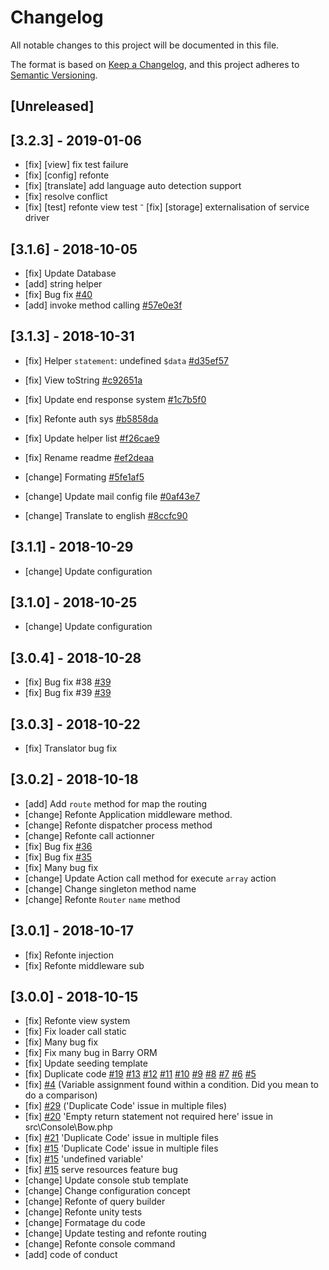 # Changelog

All notable changes to this project will be documented in this file.

The format is based on [Keep a Changelog](https://keepachangelog.com/en/1.0.0/),
and this project adheres to [Semantic Versioning](https://semver.org/spec/v2.0.0.html).

## [Unreleased]

## [3.2.3] - 2019-01-06

- [fix] [view] fix test failure
- [fix] [config] refonte
- [fix] [translate] add language auto detection support
- [fix] resolve conflict
- [fix] [test] refonte view test
⁻ [fix] [storage] externalisation of service driver

## [3.1.6] - 2018-10-05

- [fix] Update Database
- [add] string helper
- [fix] Bug fix [#40](https://github.com/bowphp/framework/issues/40)
- [add] invoke method calling [#57e0e3f](https://github.com/bowphp/framework/commit/57e0e3f11b7d0f7fa3f67818a8cce8fd320f9133)

## [3.1.3] - 2018-10-31

- [fix] Helper `statement`: undefined `$data` [#d35ef57](https://github.com/bowphp/framework/commit/c92651ae6d7a6133b75866de81fc62d74001438f)
- [fix] View toString [#c92651a](https://github.com/bowphp/framework/commit/d35ef57a64ac7dd25119ce0b02f0315f600705db)
- [fix] Update end response system [#1c7b5f0](https://github.com/bowphp/framework/commit/1c7b5f0fbdfb0bca0967c2070c47073c782afecc)
- [fix] Refonte auth sys [#b5858da](https://github.com/bowphp/framework/commit/b5858dad15c6ac47a79d5b0a4cf1dc06a9163b31)
- [fix] Update helper list [#f26cae9](https://github.com/bowphp/framework/commit/f26cae98061726ca28dc3db5ed6e164d8e11069e)
- [fix] Rename readme [#ef2deaa](https://github.com/bowphp/framework/commit/ef2deaa779d439c4a13447a46e9baddede3737bf)

- [change] Formating [#5fe1af5](https://github.com/bowphp/framework/commit/5fe1af57089f0eabf39613541c2bda6e859b5d38)
- [change] Update mail config file [#0af43e7](https://github.com/bowphp/framework/commit/0af43e7de0d3398f0c78426e5ea70696600202af)
- [change] Translate to english [#8ccfc90](https://github.com/bowphp/framework/commit/8ccfc90a12ea079e28e1a366f165429d73a44776)

## [3.1.1] - 2018-10-29

- [change] Update configuration

## [3.1.0] - 2018-10-25

- [change] Update configuration

## [3.0.4] - 2018-10-28

- [fix] Bug fix #38 [#39](https://github.com/bowphp/framework/issues/38)
- [fix] Bug fix #39 [#39](https://github.com/bowphp/framework/issues/39)

## [3.0.3] - 2018-10-22

- [fix] Translator bug fix

## [3.0.2] - 2018-10-18

- [add] Add `route` method for map the routing
- [change] Refonte Application middleware method.
- [change] Refonte dispatcher process method
- [change] Refonte call actionner
- [fix] Bug fix [#36](https://github.com/bowphp/framework/issues/36)
- [fix] Bug fix [#35](https://github.com/bowphp/framework/issues/35)
- [fix] Many bug fix
- [change] Update Action call method for execute `array` action
- [change] Change singleton method name
- [change] Refonte `Router` `name` method

## [3.0.1] - 2018-10-17

- [fix] Refonte injection
- [fix] Refonte middleware sub

## [3.0.0] - 2018-10-15 

- [fix] Refonte view system
- [fix] Fix loader call static
- [fix] Many bug fix
- [fix] Fix many bug in Barry ORM
- [fix] Update seeding template
- [fix] Duplicate code [#19](https://github.com/bowphp/framework/issues/19) [#13](https://github.com/bowphp/framework/issues/13) [#12](https://github.com/bowphp/framework/issues/12) [#11](https://github.com/bowphp/framework/issues/12) [#10](https://github.com/bowphp/framework/issues/10) [#9](https://github.com/bowphp/framework/issues/9) [#8](https://github.com/bowphp/framework/issues/8) [#7](https://github.com/bowphp/framework/issues/7) [#6](https://github.com/bowphp/framework/issues/6) [#5](https://github.com/bowphp/framework/issues/5)
- [fix] [#4](https://github.com/bowphp/framework/issues/4) (Variable assignment found within a condition. Did you mean to do a comparison)
- [fix] [#29](https://github.com/bowphp/framework/issues/29) ('Duplicate Code' issue in multiple files)
- [fix] [#20](https://github.com/bowphp/framework/issues/20) 'Empty return statement not required here' issue in src\Console\Bow.php
- [fix] [#21](https://github.com/bowphp/framework/issues/21) 'Duplicate Code' issue in multiple files
- [fix] [#15](https://github.com/bowphp/framework/issues/15) 'Duplicate Code' issue in multiple files
- [fix] [#15](https://github.com/bowphp/framework/issues/15) 'undefined variable'
- [fix] [#15](https://github.com/bowphp/framework/issues/34) serve resources feature bug
- [change] Update console stub template
- [change] Change configuration concept
- [change] Refonte of query builder
- [change] Refonte unity tests
- [change] Formatage du code
- [change] Update testing and refonte routing
- [change] Refonte console command
- [add] code of conduct
